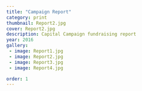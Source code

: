 ```yaml
---
title: "Campaign Report"
category: print
thumbnail: Report2.jpg
cover: Report2.jpg
description: Capital Campaign fundraising report
year: 2016
gallery:
 - image: Report1.jpg
 - image: Report2.jpg
 - image: Report3.jpg
 - image: Report4.jpg

order: 1
---
```

<!-- The purpose of this seasonal campaign report, is to inform high-level donors about the progress of a multi-million dollar capital campaign for a prestigious non-profit school's expansion. I created this accordion fold, digitally printed brochure to complement capital campaign fundraising materials. 

My role: art direction, graphic design, project management, print production -->
